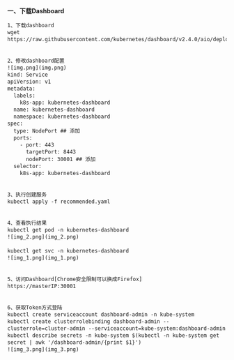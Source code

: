 **一、下载Dashboard**

    1、下载dashboard
    wget https://raw.githubusercontent.com/kubernetes/dashboard/v2.4.0/aio/deploy/recommended.yaml


    2、修改dashboard配置
    ![img.png](img.png)
    kind: Service
    apiVersion: v1
    metadata:
      labels:
        k8s-app: kubernetes-dashboard
      name: kubernetes-dashboard
      namespace: kubernetes-dashboard
    spec:
      type: NodePort ## 添加
      ports:
        - port: 443
          targetPort: 8443
          nodePort: 30001 ## 添加
      selector:
        k8s-app: kubernetes-dashboard


    3、执行创建服务
    kubectl apply -f recommended.yaml


    4、查看执行结果
    kubectl get pod -n kubernetes-dashboard
    ![img_2.png](img_2.png)

    kubectl get svc -n kubernetes-dashboard
    ![img_1.png](img_1.png)


    5、访问Dashboard[Chrome安全限制可以换成Firefox]
    https://masterIP:30001


    6、获取Token方式登陆
    kubectl create serviceaccount dashboard-admin -n kube-system
    kubectl create clusterrolebinding dashboard-admin --clusterrole=cluster-admin --serviceaccount=kube-system:dashboard-admin
    kubectl describe secrets -n kube-system $(kubectl -n kube-system get secret | awk '/dashboard-admin/{print $1}')
    ![img_3.png](img_3.png)